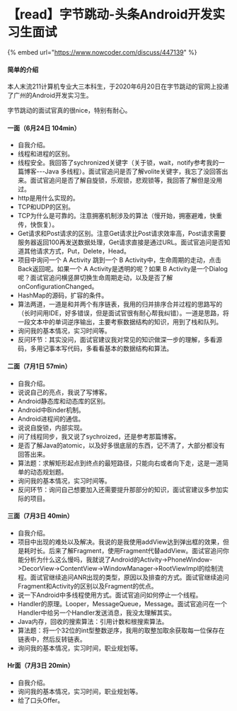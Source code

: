 # 【read】字节跳动-头条Android开发实习生面试

{% embed url="https://www.nowcoder.com/discuss/447139" %}

#### 简单的介绍

本人末流211计算机专业大三本科生，于2020年6月20日在字节跳动的官网上投递了广州的Android开发实习生。

字节跳动的面试官真的很nice，特别有耐心。

#### 一面（6月24日 104min）

* 自我介绍。
* 线程和进程的区别。
* 线程安全。我回答了sychronized关键字（关于锁，wait，notify参考我的一篇博客---Java 多线程）。面试官追问是否了解volite关键字，我忘了没回答出来。面试官追问是否了解自旋锁，乐观锁，悲观锁等，我回答了解但是没用过。
* http是用什么实现的。
* TCP和UDP的区别。
* TCP为什么是可靠的。注意拥塞机制涉及的算法（慢开始，拥塞避难，快重传，快恢复）。
* Get请求和Post请求的区别。注意Get请求比Post请求效率高，Post请求需要服务器返回100再发送数据处理，Get请求直接是通过URL。面试官追问是否知道其他请求方式，Put，Delete，Head。
* 项目中询问一个 A Activity 跳到一个 B Activity中，生命周期的走动，点击Back返回呢。如果一个 A Activity是透明的呢？如果 B Activity是一个Dialog呢？面试官追问横竖屏切换生命周期走动，以及是否了解onConfigurationChanged。
* HashMap的源码，扩容的条件。
* 算法两道，一道是和并两个有序链表，我用的归并排序合并过程的思路写的（长时间用IDE，好多错误，但是面试官很有耐心帮我纠错）。一道是思路，将一段文本中的单词逆序输出，主要考察数据结构的知识，用到了栈和队列。
* 询问我的基本情况，实习时间等。
* 反问环节：其实没问，面试官建议我对常见的知识做深一步的理解，多看源码，多用记事本写代码，多看看基本的数据结构和算法。

#### 二面（7月1日 57min）

* 自我介绍。
* 说说自己的亮点，我说了写博客。
* Android静态库和动态库的区别。
* Android中Binder机制。
* Android进程间的通信。
* 说说自旋锁，内部实现。
* 问了线程同步，我又说了sychroized，还是参考那篇博客。
* 是否了解Java的atomic，以及好多很底层的东西，记不清了，大部分都没有回答出来。
* 算法题：求解矩形起点到终点的最短路径，只能向右或者向下走，这是一道简单的动态规划题。
* 询问我的基本情况，实习时间等。
* 反问环节：询问自己想要加入还需要提升那部分的知识，面试官建议多参加实际的项目。

#### 三面（7月3日 40min）

* 自我介绍。
* 项目中出现的难处以及解决。我说的是我使用addView达到弹出框的效果，但是耗时长。后来了解Fragment，使用Fragment代替addView。面试官追问你能分析为什么这么慢吗，我就说了Android的Activity-&gt;PhoneWindow-&gt;DecorView-&gt;ContentView-&gt;WindowManager-&gt;RootViewImpl的绘制流程。面试官继续追问ANR出现的类型，原因以及排查的方式。面试官继续追问Fragment和Activity的区别以及Fragment的优点。
* 说一下Android中多线程使用方式。面试官追问如何停止一个线程。
* Handler的原理。Looper，MessageQueue，Message。面试官追问在一个Handler中给另一个Handler发送消息，我没太理解其实。
* Java内存，回收的搜索算法：引用计数和根搜索算法。
* 算法题：将一个32位的int型整数逆序，我用的取整加取余获取每一位保存在链表中，然后反转链表。
* 询问我的基本情况，实习时间，职业规划等。

#### Hr面（7月3日 20min）

* 自我介绍。
* 询问我的基本情况，实习时间，职业规划等。
* 给了口头Offer。

